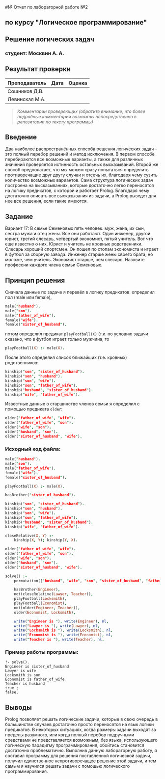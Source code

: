 #№ Отчет по лабораторной работе №2
## по курсу "Логическое программирование"

## Решение логических задач

### студент: Москвин А. А.

## Результат проверки

| Преподаватель     | Дата         |  Оценка       |
|-------------------|--------------|---------------|
| Сошников Д.В. |              |               |
| Левинская М.А.|              |               |

> *Комментарии проверяющих (обратите внимание, что более подробные комментарии возможны непосредственно в репозитории по тексту программы)*


## Введение

Два наиболее распространённых способа решения логических задач - это полный перебор решений и метод исключения. В первом способе перебираются все возможные варианты, а также для различных значений проверяется истинность остальных высказываний. Второй же способ предполагает, что мы можем сразу попытаться определить противоречащие друг другу случаи и отсечь их, благодаря чему сузить количество возможных вариантов.
Сама структура логических задач построена на высказываниях, которые достаточно легко переносятся на логику предикатов, с которой и работает Prolog. Благодаря чему достаточно описать все высказывания из задачи, а Prolog выведет для нее все решения, если такие имеются.

## Задание

Вариант 17:
В семье Семеновых пять человек: муж, жена, их сын, сестра мужа и отец жены. Все они работают. Один инженер, другой юрист, третий слесарь, четвертый экономист, пятый учитель. Вот что еще известно о них. Юрист и учитель не кровные родственники. Слесарь хороший спортсмен. Он пошел по стопам экономиста и играет в футбол за сборную завода. Инженер старше жены своего брата, но моложе, чем учитель. Экономист старше, чем слесарь. Назовите профессии каждого члена семьи Семеновых.

## Принцип решения

Сначала данные по задаче я перевёл в логику предикатов: определил пол (male или female),
```prolog
male("husband").
male("son").
male("father_of_wife").
female("wife").
female("sister_of_husband").
```
потом определил предикат `playFootball(X)` (т.к. по условию задачи сказано, что в футбол играет только мужчина, то 
```prolog
playFootball(X) :- male(X).
```
После этого определил список ближайших (т.е. кровных) родственников:
```prolog
kinship("son", "sister_of_husband").
kinship("son", "husband").
kinship("son", "wife").
kinship("son", "father_of_wife").
kinship("husband", "sister_of_husband").
kinship("wife", "father_of_wife").
```
Известные данные о старшинстве членов семьи я определил с помощью предиката `older`:
```prolog
older("father_of_wife", "wife").
older("father_of_wife", "son").
older("wife", "son").
older("husband", "son").
older("sister_of_husband", "wife").
```
### Исходный код файла:
```prolog
male("husband").
male("son").
male("father_of_wife").
female("wife").
female("sister_of_husband").

playFootball(X) :- male(X).

hasBrother("sister_of_husband").

kinship("son", "sister_of_husband").
kinship("son", "husband").
kinship("son", "wife").
kinship("son", "father_of_wife").
kinship("husband", "sister_of_husband").
kinship("wife", "father_of_wife").

closeRelative(X, Y) :-
	kinship(X, Y); kinship(Y, X).

older("father_of_wife", "wife").
older("father_of_wife", "son").
older("wife", "son").
older("husband", "son").
older("sister_of_husband", "wife").

solve() :-
	permutation(["husband", "wife", "son", "sister_of_husband", "father_of_wife"], [Engineer, Lawyer, Locksmith, Economist, Teacher]),

	hasBrother(Engineer),
	not(closeRelative(Lawyer, Teacher)),
	playFootball(Locksmith),
	playFootball(Economist),
	not(older(Engineer, Teacher)),
	older(Economist, Locksmith),

	write("Engineer is "), write(Engineer), nl,
	write("Lawyer is "), write(Lawyer), nl,
	write("Locksmith is "), write(Locksmith), nl,
	write("Economist is "), write(Economist), nl,
	write("Teacher is "), write(Teacher), nl.
```

### Пример работы программы:
```
?- solve().
Engineer is sister_of_husband
Lawyer is wife
Locksmith is son
Economist is father_of_wife
Teacher is husband
true ;
false.

```

## Выводы

Prolog позволяет решать логические задачи, которые в свою очередь в большинстве случаев достаточно просто переносятся на язык логики предикатов. В некоторых ситуациях, когда размеры задачи выходят за пределы разумного, или когда полный перебор подручными средствами не представляется возможным, без языка, использующего логическую парадигму программирования, обойтись становится достаточно проблематично.
Выполнив данную лабораторную работу, я составил программу для решения поставленной логической задачи, получил единственное непротиворечащее решение этой задачи, и тем самым я научился решать задачи с помощью логического программирования.




